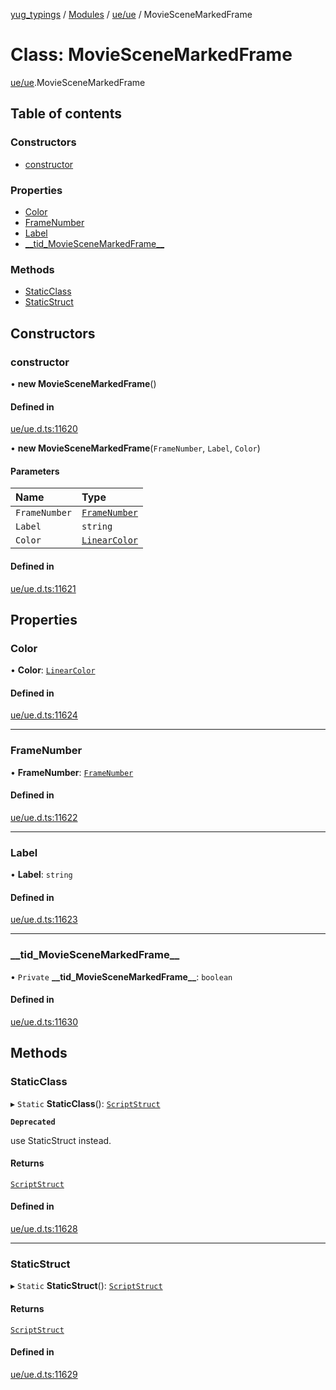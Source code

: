 [yug_typings](../README.md) / [Modules](../modules.md) / [ue/ue](../modules/ue_ue.md) / MovieSceneMarkedFrame

# Class: MovieSceneMarkedFrame

[ue/ue](../modules/ue_ue.md).MovieSceneMarkedFrame

## Table of contents

### Constructors

- [constructor](ue_ue.MovieSceneMarkedFrame.md#constructor)

### Properties

- [Color](ue_ue.MovieSceneMarkedFrame.md#color)
- [FrameNumber](ue_ue.MovieSceneMarkedFrame.md#framenumber)
- [Label](ue_ue.MovieSceneMarkedFrame.md#label)
- [\_\_tid\_MovieSceneMarkedFrame\_\_](ue_ue.MovieSceneMarkedFrame.md#__tid_moviescenemarkedframe__)

### Methods

- [StaticClass](ue_ue.MovieSceneMarkedFrame.md#staticclass)
- [StaticStruct](ue_ue.MovieSceneMarkedFrame.md#staticstruct)

## Constructors

### constructor

• **new MovieSceneMarkedFrame**()

#### Defined in

[ue/ue.d.ts:11620](https://github.com/YugMetaverse/yug_typings/blob/25cad34/ue/ue.d.ts#L11620)

• **new MovieSceneMarkedFrame**(`FrameNumber`, `Label`, `Color`)

#### Parameters

| Name | Type |
| :------ | :------ |
| `FrameNumber` | [`FrameNumber`](ue_ue.FrameNumber.md) |
| `Label` | `string` |
| `Color` | [`LinearColor`](ue_ue_s.LinearColor.md) |

#### Defined in

[ue/ue.d.ts:11621](https://github.com/YugMetaverse/yug_typings/blob/25cad34/ue/ue.d.ts#L11621)

## Properties

### Color

• **Color**: [`LinearColor`](ue_ue_s.LinearColor.md)

#### Defined in

[ue/ue.d.ts:11624](https://github.com/YugMetaverse/yug_typings/blob/25cad34/ue/ue.d.ts#L11624)

___

### FrameNumber

• **FrameNumber**: [`FrameNumber`](ue_ue.FrameNumber.md)

#### Defined in

[ue/ue.d.ts:11622](https://github.com/YugMetaverse/yug_typings/blob/25cad34/ue/ue.d.ts#L11622)

___

### Label

• **Label**: `string`

#### Defined in

[ue/ue.d.ts:11623](https://github.com/YugMetaverse/yug_typings/blob/25cad34/ue/ue.d.ts#L11623)

___

### \_\_tid\_MovieSceneMarkedFrame\_\_

• `Private` **\_\_tid\_MovieSceneMarkedFrame\_\_**: `boolean`

#### Defined in

[ue/ue.d.ts:11630](https://github.com/YugMetaverse/yug_typings/blob/25cad34/ue/ue.d.ts#L11630)

## Methods

### StaticClass

▸ `Static` **StaticClass**(): [`ScriptStruct`](ue_ue.ScriptStruct.md)

**`Deprecated`**

use StaticStruct instead.

#### Returns

[`ScriptStruct`](ue_ue.ScriptStruct.md)

#### Defined in

[ue/ue.d.ts:11628](https://github.com/YugMetaverse/yug_typings/blob/25cad34/ue/ue.d.ts#L11628)

___

### StaticStruct

▸ `Static` **StaticStruct**(): [`ScriptStruct`](ue_ue.ScriptStruct.md)

#### Returns

[`ScriptStruct`](ue_ue.ScriptStruct.md)

#### Defined in

[ue/ue.d.ts:11629](https://github.com/YugMetaverse/yug_typings/blob/25cad34/ue/ue.d.ts#L11629)
